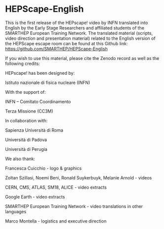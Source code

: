 # HEPScape-English

This is the first release of the HEPscape! video by INFN translated into English by the Early Stage Researchers and affiliated students of the SMARTHEP European Training Network. The translated material (scripts, video direction and presentation material) related to the English version of the HEPScape escape room can be found at this Github link: https://github.com/SMARTHEP/HEPScape-English

If you wish to use this material, please cite the Zenodo record as well as the following credits: 

HEPscape! has been designed by:

Istituto nazionale di fisica nucleare (INFN)

With the support of:

INFN – Comitato Coordinamento

Terza Missione (CC3M)

In collaboration with:

Sapienza Università di Roma

Università di Padova

Università di Perugia

We also thank:

Francesca Cuicchio - logo & graphics

Zoltan Szillasi, Noemi Beni, Ronald Suykerbuyk, Melanie Arnold - videos

CERN, CMS, ATLAS, SM18, ALICE - video extracts

Google Earth -  video extracts

SMARTHEP European Training Network - video translations in other languages

Marco Montella - logistics and executive direction 
